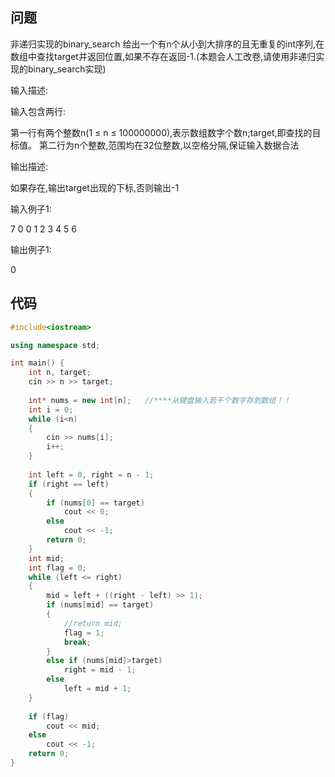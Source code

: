 ## 问题
非递归实现的binary_search
给出一个有n个从小到大排序的且无重复的int序列,在数组中查找target并返回位置,如果不存在返回-1.(本题会人工改卷,请使用非递归实现的binary_search实现) 

输入描述:

输入包含两行:

 第一行有两个整数n(1 ≤ n ≤ 100000000),表示数组数字个数n;target,即查找的目标值。 第二行为n个整数,范围均在32位整数,以空格分隔,保证输入数据合法


输出描述:

如果存在,输出target出现的下标,否则输出-1

输入例子1:

7 0 0 1 2 3 4 5 6

输出例子1:

0

## 代码
```C++
#include<iostream>

using namespace std;

int main() {
	int n, target;
	cin >> n >> target;
  
	int* nums = new int[n];   //****从键盘输入若干个数字存到数组！！
	int i = 0;
	while (i<n)
	{
		cin >> nums[i];
		i++;
	}
  
	int left = 0, right = n - 1;
	if (right == left)
	{
		if (nums[0] == target)
			cout << 0;
		else
			cout << -1;
		return 0;
	}
	int mid;
	int flag = 0;
	while (left <= right)
	{
		mid = left + ((right - left) >> 1);
		if (nums[mid] == target)
		{
			//return mid;
			flag = 1;
			break;
		}
		else if (nums[mid]>target)
			right = mid - 1;
		else
			left = mid + 1;
	}
	
	if (flag)
		cout << mid;
	else
		cout << -1;
	return 0;
}
```

